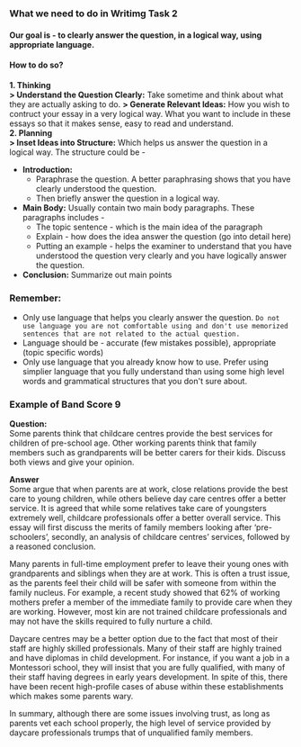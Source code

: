 ### **What we need to do in Writimg Task 2**
#### **Our goal is** - to clearly answer the question, in a logical way, using appropriate language.
#### **How to do so?**
**1. Thinking**<br>
**> Understand the Question Clearly:** Take sometime and think about what they are actually asking to do.
**> Generate Relevant Ideas:** How you wish to contruct your essay in a very logical way. What you want to include in these essays so that it makes sense, easy to read and understand.<br>
**2. Planning**<br>
**> Inset Ideas into Structure:** Which helps us answer the question in a logical way. The structure could be -
* **Introduction:**
    * Paraphrase the question. A better paraphrasing shows that you have clearly understood the question.
    * Then briefly answer the question in a logical way.
* **Main Body:** Usually contain two main body paragraphs. These paragraphs includes -
    * The topic sentence - which is the main idea of the paragraph
    * Explain - how does the idea answer the question (go into detail here)
    * Putting an example - helps the examiner to understand that you have understood the question very clearly and you have logically answer the question.
* **Conclusion:** Summarize out main points

### **Remember:**
- Only use language that helps you clearly answer the question. `Do not use language you are not comfortable using and don't use memorized sentences that are not related to the actual question.`
- Language should be - accurate (few mistakes possible), appropriate (topic specific words)
- Only use language that you already know how to use. Prefer using simplier language that you fully understand than using some high level words and grammatical structures that you don't sure about.

### **Example of Band Score 9**
**Question:**<br>
Some parents think that childcare centres provide the best services for children of pre-school age. Other working parents think that family members such as grandparents will be better carers for their kids. Discuss both views and give your opinion.

**Answer**<br>
Some argue that when parents are at work, close relations provide the best care to young children, while others believe day care centres offer a better service. It is agreed that while some relatives take care of youngsters extremely well, childcare professionals offer a better overall service. This essay will first discuss the merits of family members looking after ‘pre-schoolers’, secondly, an analysis of childcare centres’ services, followed by a reasoned conclusion.

Many parents in full-time employment prefer to leave their young ones with grandparents and siblings when they are at work. This is often a trust issue, as the parents feel their child will be safer with someone from within the family nucleus. For example, a recent study showed that 62% of working mothers prefer a member of the immediate family to provide care when they are working. However, most kin are not trained childcare professionals and may not have the skills required to fully nurture a child.

Daycare centres may be a better option due to the fact that most of their staff are highly skilled professionals. Many of their staff are highly trained and have diplomas in child development. For instance, if you want a job in a Montessori school, they will insist that you are fully qualified, with many of their staff having degrees in early years development. In spite of this, there have been recent high-profile cases of abuse within these establishments which makes some parents wary.

In summary, although there are some issues involving trust, as long as parents vet each school properly, the high level of service provided by daycare professionals trumps that of unqualified family members.